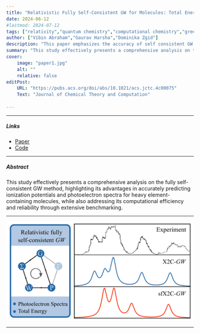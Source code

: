 ```yaml
---
title: "Relativistic Fully Self-Consistent GW for Molecules: Total Energies and Ionization Potentials" 
date: 2024-06-12
#lastmod: 2024-07-12
tags: ["relativity","quantum chemistry","computational chemistry","greens function","GW"]
author: ["Vibin Abraham","Gaurav Harsha","Dominika Zgid"]
description: "This paper emphasizes the accuracy of self consistent GW method for heavy element systems." 
summary: "This study effectively presents a comprehensive analysis on the fully self-consistent GW method, highlighting its advantages in accurately predicting ionization potentials and photoelectron spectra for heavy element-containing molecules, while also addressing its computational efficiency and reliability through extensive benchmarking."
cover:
    image: "paper1.jpg"
    alt: ""
    relative: false
editPost:
    URL: "https://pubs.acs.org/doi/abs/10.1021/acs.jctc.4c00075"
    Text: "Journal of Chemical Theory and Computation"

---
```


---

##### Links

+ [Paper](https://pubs.acs.org/doi/abs/10.1021/acs.jctc.4c00075)
+ [Code](https://green-phys.org/)

---

##### Abstract

This study effectively presents a comprehensive analysis on the fully self-consistent GW method, highlighting its advantages in accurately predicting ionization potentials and photoelectron spectra for heavy element-containing molecules, while also addressing its computational efficiency and reliability through extensive benchmarking.

---


![](paper1.jpg)

---

